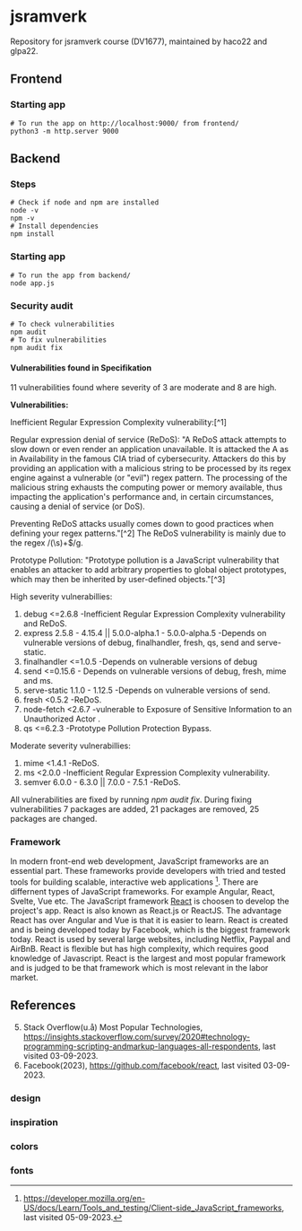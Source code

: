 # jsramverk
Repository for jsramverk course (DV1677), maintained by haco22 and glpa22.

## Frontend

### Starting app
```
# To run the app on http://localhost:9000/ from frontend/
python3 -m http.server 9000
```

## Backend

### Steps
```
# Check if node and npm are installed
node -v
npm -v
# Install dependencies
npm install 
```

### Starting app
```
# To run the app from backend/
node app.js
```

### Security audit
```
# To check vulnerabilities
npm audit
# To fix vulnerabilities
npm audit fix
```
#### Vulnerabilities found in Specifikation
11 vulnerabilities found where severity of 3 are moderate and 8 are high.

<b>Vulnerabilities:</b>

<p>Inefficient Regular Expression Complexity vulnerability:[^1] </p>
<p>Regular expression denial of service (ReDoS): "A ReDoS attack attempts to slow down or even render an application unavailable. It is attacked the A as in Availability in the famous CIA triad of cybersecurity. Attackers do this by providing an application with a malicious string to be processed by its regex engine against a vulnerable (or "evil") regex pattern. The processing of the malicious string exhausts the computing power or memory available, thus impacting the application's performance and, in certain circumstances, causing a denial of service (or DoS).</p>

<p>Preventing ReDoS attacks usually comes down to good practices when defining your regex patterns."[^2] The ReDoS vulnerability is mainly due to the regex /(\s)+$/g.</p>
<p>Prototype Pollution: "Prototype pollution is a JavaScript vulnerability that enables an attacker to add arbitrary properties to global object prototypes, which may then be inherited by user-defined objects."[^3]</p>

High severity vulnerabillies:

1. debug  <=2.6.8    -Inefficient Regular Expression Complexity vulnerability and ReDoS.
2. express  2.5.8 - 4.15.4 || 5.0.0-alpha.1 - 5.0.0-alpha.5    -Depends on vulnerable versions of debug, finalhandler, fresh, qs, send and serve-static.  
3. finalhandler  <=1.0.5   -Depends on vulnerable versions of debug
4. send  <=0.15.6 - Depends on vulnerable versions of debug, fresh, mime and ms.
5. serve-static  1.1.0 - 1.12.5   -Depends on vulnerable versions of send.
6. fresh  <0.5.2    -ReDoS.
7. node-fetch  <2.6.7   -vulnerable to Exposure of Sensitive Information to an Unauthorized Actor .
8. qs  <=6.2.3    -Prototype Pollution Protection Bypass.

Moderate severity vulnerabillies:
1. mime  <1.4.1   -ReDoS.
2. ms  <2.0.0    -Inefficient Regular Expression Complexity vulnerability.
3. semver  6.0.0 - 6.3.0 || 7.0.0 - 7.5.1   -ReDoS.


<p>All vulnerabilities are fixed by running <i>npm audit fix</i>. During fixing vulnerabilities 7 packages are added, 21 packages are removed, 25 packages are changed.</p>

### Framework
In modern front-end web development, JavaScript frameworks are an essential part. These frameworks provide developers with tried and tested tools for building scalable, interactive web applications [^4]. There are differnent types of JavaScript frameworks. For example Angular, React, Svelte, Vue etc. The JavaScript framework [React](https://react.dev/) is choosen to develop the project's app. React is also known as React.js or ReactJS. The advantage React has over Angular and Vue is that it is easier to learn. React is created and is being developed today by Facebook, which is the biggest framework today. React is used by several large websites, including Netflix, Paypal and AirBnB.
React is flexible but has high complexity, which requires good knowledge of Javascript.
React is the largest and most popular framework and is judged to be that framework which is most relevant in the labor market.

## References
[^1]: last visited 05-09-2023.
[^2]: https://learn.snyk.io/lesson/redos/, last visited 05-09-2023.
[^3]: https://portswigger.net/web-security/prototype-pollution, last visited 05-09-2023.
[^4]: https://developer.mozilla.org/en-US/docs/Learn/Tools_and_testing/Client-side_JavaScript_frameworks, last visited 05-09-2023.
[^5]: Reactjs(2023), https://react.dev/, last visited 05-09-2023.
5. Stack Overflow(u.å) Most Popular Technologies, https://insights.stackoverflow.com/survey/2020#technology-programming-scripting-andmarkup-languages-all-respondents, last visited 03-09-2023.
6. Facebook(2023), https://github.com/facebook/react, last visited 03-09-2023.


### design

### inspiration

### colors

### fonts
